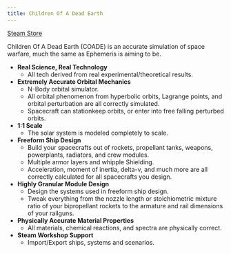 ```yaml
---
title: Children Of A Dead Earth
---
```


[Steam Store](https://store.steampowered.com/app/476530/Children_of_a_Dead_Earth/)

Children Of A Dead Earth (COADE) is an accurate simulation of space warfare, much the same as Ephemeris is aiming to be.

- **Real Science, Real Technology**
	- All tech derived from real experimental/theoretical results.
- **Extremely Accurate Orbital Mechanics**
	- N-Body orbital simulator.
	- All orbital phenomenon from hyperbolic orbits, Lagrange points, and orbital perturbation are all correctly simulated.
	- Spacecraft can stationkeep orbits, or enter into free falling perturbed orbits.  
- **1:1 Scale**
	- The solar system is modeled completely to scale.
- **Freeform Ship Design**
	- Build your spacecrafts out of rockets, propellant tanks, weapons, powerplants, radiators, and crew modules.
	- Multiple armor layers and whipple Shielding.
	- Acceleration, moment of inertia, delta-v, and much more are all correctly calculated for all spacecrafts you design.  
- **Highly Granular Module Design**
	- Design the systems used in freeform ship design.
	- Tweak everything from the nozzle length or stoichiometric mixture ratio of your bipropellant rockets to the armature and rail dimensions of your railguns.
- **Physically Accurate Material Properties**
	- All materials, chemical reactions, and spectra are physically correct.
- **Steam Workshop Support**
	- Import/Export ships, systems and scenarios.
